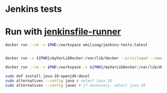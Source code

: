 # Jenkins tests

# Run with [jenkinsfile-runner](https://github.com/jenkinsci/jenkinsfile-runner)

```sh
docker run --rm -v $PWD:/workspace emilioag/jenkins-tests:latest
```

```sh

docker run -v ${PWD}/myVarLibDocker:/var/lib/docker --privileged --name docker-dind -it docker:stable-dind

docker run --rm -v $PWD:/workspace -v ${PWD}/myVarLibDocker:/var/lib/docker --link docker-dind:docker jenkins-tests:latest

```


```sh
sudo dnf install java-10-openjdk-devel
sudo alternatives --config java # select Java 10
sudo alternatives --config javac # if necessary, select java 10
```